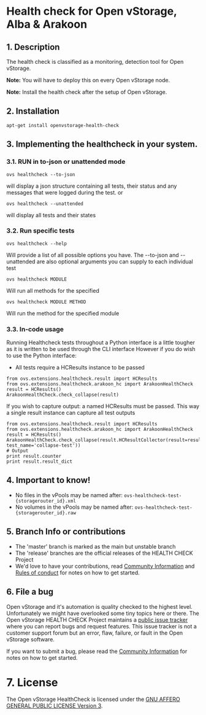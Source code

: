 # Health check for Open vStorage, Alba & Arakoon

## 1. Description

The health check is classified as a monitoring, detection tool for Open vStorage.

**Note:** You will have to deploy this on every Open vStorage node.

**Note:** Install the health check after the setup of Open vStorage.

## 2. Installation
```
apt-get install openvstorage-health-check
```
 
## 3. Implementing the healthcheck in your system. 

### 3.1. RUN in to-json or unattended mode

```
ovs healthcheck --to-json
```
will display a json structure containing all tests, their status and any messages that were logged during the test.
or 

```
ovs healthcheck --unattended
```
will display all tests and their states
### 3.2. Run specific tests
```
ovs healthcheck --help
```
Will provide a list of all possible options you have. The --to-json and --unattended are also optional arguments you can supply to each individual test

```
ovs healthcheck MODULE
```
Will run all methods for the specified

```
ovs healthcheck MODULE METHOD
```
Will run the method for the specified module
### 3.3. In-code usage

Running Healthcheck tests throughout a Python interface is a little tougher as it is written to be used through the CLI interface
However if you do wish to use the Python interface:
- All tests require a HCResults instance to be passed
```
from ovs.extensions.healthcheck.result import HCResults
from ovs.extensions.healthcheck.arakoon_hc import ArakoonHealthCheck
result = HCResults()
ArakoonHealthCheck.check_collapse(result)
```
If you wish to capture output: a named HCResults must be passed. This way a single result instance can capture all test outputs
```
from ovs.extensions.healthcheck.result import HCResults
from ovs.extensions.healthcheck.arakoon_hc import ArakoonHealthCheck
result = HCResults()
ArakoonHealthCheck.check_collapse(result.HCResultCollector(result=result, test_name='collapse-test'))
# Output
print result.counter
print result.result_dict
```

## 4. Important to know!
* No files in the vPools may be named after: `ovs-healthcheck-test-{storagerouter_id}.xml`
* No volumes in the vPools may be named after: `ovs-healthcheck-test-{storagerouter_id}.raw`

## 5. Branch Info or contributions
* The 'master' branch is marked as the main but unstable branch
* The 'release' branches are the official releases of the HEALTH CHECK Project
* We'd love to have your contributions, read [Community Information](CONTRIBUTION.md) and [Rules of conduct](RULES.md) for notes on how to get started.

## 6. File a bug
Open vStorage and it's automation is quality checked to the highest level.
Unfortunately we might have overlooked some tiny topics here or there.
The Open vStorage HEALTH CHECK Project maintains a [public issue tracker](https://github.com/openvstorage/openvstorage-health-check/issues)
where you can report bugs and request features.
This issue tracker is not a customer support forum but an error, flaw, failure, or fault in the Open vStorage software.

If you want to submit a bug, please read the [Community Information](CONTRIBUTION.md) for notes on how to get started.

# 7. License
The Open vStorage HealthCheck is licensed under the [GNU AFFERO GENERAL PUBLIC LICENSE Version 3](https://www.gnu.org/licenses/agpl.html).

